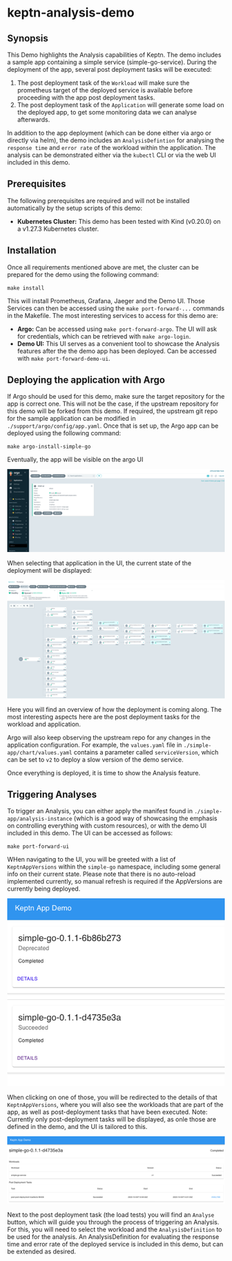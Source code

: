 # keptn-analysis-demo

## Synopsis

This Demo highlights the Analysis capabilities of Keptn. The demo includes a sample app containing a simple service (simple-go-service).
During the deployment of the app, several post deployment tasks will be executed:

1. The post deployment task of the `Workload` will make sure the prometheus target of the deployed service is available before proceeding with the app post deployment tasks.
1. The post deployment task of the `Application` will generate some load on the deployed app, to get some monitoring data we can analyse afterwards.

In addition to the app deployment (which can be done either via argo or directly via helm), the demo includes an `AnalysisDefintion` for analysing the `response time` and `error rate` of
the workload within the application. The analysis can be demonstrated either via the `kubectl` CLI or via the web UI included in this demo.

## Prerequisites

The following prerequisites are required and will not be installed automatically by the setup scripts of this demo:

- **Kubernetes Cluster:** This demo has been tested with Kind (v0.20.0) on a v1.27.3 Kubernetes cluster. 

## Installation

Once all requirements mentioned above are met, the cluster can be prepared for the demo using the following command:

```shell
make install
```

This will install Prometheus, Grafana, Jaeger and the Demo UI. Those Services can then be accessed using the `make port-forward-...` commands in the Makefile.
The most interesting services to access for this demo are:

- **Argo:** Can be accessed using `make port-forward-argo`. The UI will ask for credentials, which can be retrieved with `make argo-login`.
- **Demo UI:** This UI serves as a convenient tool to showcase the Analysis features after the the demo app has been deployed. Can be accessed with `make port-forward-demo-ui`.

## Deploying the application with Argo

If Argo should be used for this demo, make sure the target repository for the app is correct one. This will not be the case, if the upstream repository for this demo will be forked from this demo. If required, the upstream git repo for the sample application can be modified in `./support/argo/config/app.yaml`.
Once that is set up, the Argo app can be deployed using the following command:

```shell
make argo-install-simple-go
```

Eventually, the app will be visible on the argo UI

![Argo applications](assets/argo-apps.png)

When selecting that application in the UI, the current state of the deployment will be displayed:

![Application state](assets/argo-app-state.png)

Here you will find an overview of how the deployment is coming along.
The most interesting aspects here are the post deployment tasks for the workload and application.

Argo will also keep observing the upstream repo for any changes in the application configuration.
For example, the `values.yaml` file in `./simple-app/chart/values.yaml` contains a parameter called `serviceVersion`, which can be set to `v2` to deploy a slow version of the demo service.

Once everything is deployed, it is time to show the Analysis feature.

## Triggering Analyses

To trigger an Analysis, you can either apply the manifest found in `./simple-app/analysis-instance` (which is a good
way of showcasing the emphasis on controlling everything with custom resources), or with the demo UI included in this demo.
The UI can be accessed as follows:

```shell
make port-forward-ui
```

WHen navigating to the UI, you will be greeted with a list of `KeptnAppVersions` within the `simple-go` namespace, including some general info on their current state. Please note that there is no auto-reload implemented currently,
so manual refresh is required if the AppVersions are currently being deployed.

![KeptnAppVersions](assets/keptn-ui-appversions.png)

When clicking on one of those, you will be redirected to the details of that `KeptnAppVersions`, where you will also see the workloads that are part of the app, as well as post-deployment tasks that have been executed. Note: Currently only post-deployment tasks will be displayed, as onle those are defined in the demo, and the UI is tailored to this.

![AppVersion details](assets/keptn-ui-app-version-details.png)

Next to the post deployment task (the load tests) you will find an `Analyse` button, which will guide you through
the process of triggering an Analysis. For this, you will need to select the workload and the `AnalysisDefinition`
to be used for the analysis. An AnalysisDefinition for evaluating the response time and error rate of the deployed service is included in this demo, but can be extended as desired.
